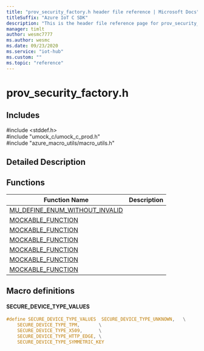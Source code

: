 ```yaml
---                             
title: "prov_security_factory.h header file reference | Microsoft Docs" 
titleSuffix: "Azure IoT C SDK"            
description: "This is the header file reference page for prov_security_factory.h in the Azure IoT C SDK. This SDK is used with Azure IoT Hub and Azure IoT Hub Device Provisioning Service"            
manager: timlt                 
author: wesmc7777              
ms.author: wesmc               
ms.date: 09/23/2020                    
ms.service: "iot-hub"             
ms.custom: ""                
ms.topic: "reference"        
---                            
```


# prov_security_factory.h 

## Includes

\#include <stddef.h>  
\#include "umock_c/umock_c_prod.h"  
\#include "azure_macro_utils/macro_utils.h"  

## Detailed Description

## Functions

Function Name                  | Description                                
--------------------------------|---------------------------------------------
[MU_DEFINE_ENUM_WITHOUT_INVALID](./prov-security-factory-h/mu-define-enum-without-invalid.md)            | 
[MOCKABLE_FUNCTION](./prov-security-factory-h/mockable-function.md)            | 
[MOCKABLE_FUNCTION](./prov-security-factory-h/mockable-function.md)            | 
[MOCKABLE_FUNCTION](./prov-security-factory-h/mockable-function.md)            | 
[MOCKABLE_FUNCTION](./prov-security-factory-h/mockable-function.md)            | 
[MOCKABLE_FUNCTION](./prov-security-factory-h/mockable-function.md)            | 
[MOCKABLE_FUNCTION](./prov-security-factory-h/mockable-function.md)            | 

## Macro definitions

#### SECURE_DEVICE_TYPE_VALUES

```C
#define SECURE_DEVICE_TYPE_VALUES  SECURE_DEVICE_TYPE_UNKNOWN,   \
    SECURE_DEVICE_TYPE_TPM,       \
    SECURE_DEVICE_TYPE_X509,      \
    SECURE_DEVICE_TYPE_HTTP_EDGE, \
    SECURE_DEVICE_TYPE_SYMMETRIC_KEY 
```

